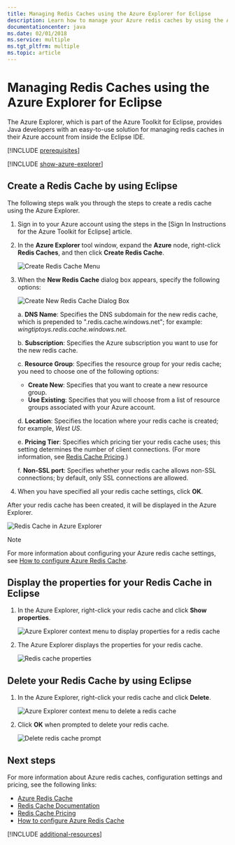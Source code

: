 ```yaml
---
title: Managing Redis Caches using the Azure Explorer for Eclipse
description: Learn how to manage your Azure redis caches by using the Azure Explorer for Eclipse.
documentationcenter: java
ms.date: 02/01/2018
ms.service: multiple
ms.tgt_pltfrm: multiple
ms.topic: article
---
```


# Managing Redis Caches using the Azure Explorer for Eclipse

The Azure Explorer, which is part of the Azure Toolkit for Eclipse, provides Java developers with an easy-to-use solution for managing redis caches in their Azure account from inside the Eclipse IDE.

[!INCLUDE [prerequisites](includes/azure-toolkit-for-eclipse-prerequisites.md)]

[!INCLUDE [show-azure-explorer](includes/azure-toolkit-for-eclipse-show-azure-explorer.md)]

## Create a Redis Cache by using Eclipse

The following steps walk you through the steps to create a redis cache using the Azure Explorer.

1. Sign in to your Azure account using the steps in the [Sign In Instructions for the Azure Toolkit for Eclipse] article.

1. In the **Azure Explorer** tool window, expand the **Azure** node, right-click **Redis Caches**, and then click **Create Redis Cache**.

   ![Create Redis Cache Menu][CR01]

1. When the **New Redis Cache** dialog box appears, specify the following options:

   ![Create New Redis Cache Dialog Box][CR02]

   a. **DNS Name**: Specifies the DNS subdomain for the new redis cache, which is prepended to ".redis.cache.windows.net"; for example: *wingtiptoys.redis.cache.windows.net*.

   b. **Subscription**: Specifies the Azure subscription you want to use for the new redis cache.

   c. **Resource Group**: Specifies the resource group for your redis cache; you need to choose one of the following options:
      * **Create New**: Specifies that you want to create a new resource group.
      * **Use Existing**: Specifies that you will choose from a list of resource groups associated with your Azure account.

   d. **Location**: Specifies the location where your redis cache is created; for example, *West US*.

   e. **Pricing Tier**: Specifies which pricing tier your redis cache uses; this setting determines the number of client connections. (For more information, see [Redis Cache Pricing].)

   f. **Non-SSL port**: Specifies whether your redis cache allows non-SSL connections; by default, only SSL connections are allowed.

1. When you have specified all your redis cache settings, click **OK**.

After your redis cache has been created, it will be displayed in the Azure Explorer.

   ![Redis Cache in Azure Explorer][CR03]

> [!NOTE]
>
> For more information about configuring your Azure redis cache settings, see [How to configure Azure Redis Cache].
>

## Display the properties for your Redis Cache in Eclipse

1. In the Azure Explorer, right-click your redis cache and click **Show properties**.

   ![Azure Explorer context menu to display properties for a redis cache][SP01]

1. The Azure Explorer displays the properties for your redis cache.

   ![Redis cache properties][SP02]

## Delete your Redis Cache by using Eclipse

1. In the Azure Explorer, right-click your redis cache and click **Delete**.

   ![Azure Explorer context menu to delete a redis cache][DE01]

1. Click **OK** when prompted to delete your redis cache.

   ![Delete redis cache prompt][DE02]

## Next steps

For more information about Azure redis caches, configuration settings and pricing, see the following links:

* [Azure Redis Cache]
* [Redis Cache Documentation]
* [Redis Cache Pricing]
* [How to configure Azure Redis Cache]

[!INCLUDE [additional-resources](includes/azure-toolkit-for-eclipse-additional-resources.md)]

<!-- URL List -->

[Redis Cache Pricing]: https://azure.microsoft.com/pricing/details/cache/
[Azure Redis Cache]: https://azure.microsoft.com/services/cache/
[Redis Cache Documentation]: /azure/redis-cache/
[How to configure Azure Redis Cache]: /azure/redis-cache/cache-configure

<!-- IMG List -->

[CR01]: media/managing-redis-caches-using-azure-explorer/CR01.png
[CR02]: media/managing-redis-caches-using-azure-explorer/CR02.png
[CR03]: media/managing-redis-caches-using-azure-explorer/CR03.png

[SP01]: media/managing-redis-caches-using-azure-explorer/SP01.png
[SP02]: media/managing-redis-caches-using-azure-explorer/SP02.png

[DE01]: media/managing-redis-caches-using-azure-explorer/DE01.png
[DE02]: media/managing-redis-caches-using-azure-explorer/DE02.png
